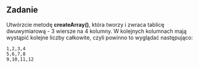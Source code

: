 Zadanie
---

Utwórzcie metodę **createArray()**, która tworzy i zwraca tablicę dwuwymiarową - 3 wiersze na 4 kolumny.
W kolejnych kolumnach mają wystąpić kolejne liczby całkowite, czyli powinno to wyglądać następująco:
```
1,2,3,4
5,6,7,8
9,10,11,12
```

